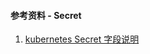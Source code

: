 #### 参考资料 - Secret

1. [kubernetes Secret 字段说明](https://kubernetes.io/docs/reference/generated/kubernetes-api/v1.21/#secret-v1-core)
